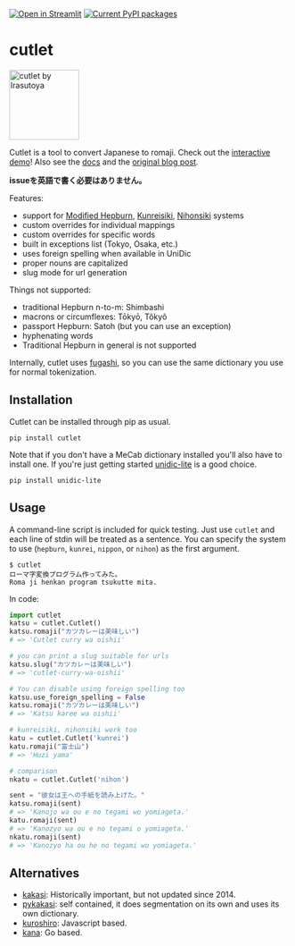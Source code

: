 [![Open in Streamlit](https://static.streamlit.io/badges/streamlit_badge_black_white.svg)](https://polm-cutlet-demo-demo-0tur8v.streamlit.app/)
[![Current PyPI packages](https://badge.fury.io/py/cutlet.svg)](https://pypi.org/project/cutlet/)

# cutlet

<img src="https://github.com/polm/cutlet/raw/main/cutlet.png" width=125 height=125 alt="cutlet by Irasutoya" />

Cutlet is a tool to convert Japanese to romaji. Check out the [interactive demo][demo]! Also see the [docs](https://polm.github.io/cutlet/cutlet.html) and the [original blog post](https://www.dampfkraft.com/nlp/cutlet-python-romaji-converter.html). 

[demo]: https://polm-cutlet-demo-demo-0tur8v.streamlit.app/

**issueを英語で書く必要はありません。**

Features:

- support for [Modified Hepburn](https://en.wikipedia.org/wiki/Hepburn_romanization), [Kunreisiki](https://en.wikipedia.org/wiki/Kunrei-shiki_romanization), [Nihonsiki](https://en.wikipedia.org/wiki/Nihon-shiki_romanization) systems
- custom overrides for individual mappings
- custom overrides for specific words
- built in exceptions list (Tokyo, Osaka, etc.)
- uses foreign spelling when available in UniDic
- proper nouns are capitalized
- slug mode for url generation

Things not supported:

- traditional Hepburn n-to-m: Shimbashi
- macrons or circumflexes: Tōkyō, Tôkyô
- passport Hepburn: Satoh (but you can use an exception)
- hyphenating words
- Traditional Hepburn in general is not supported

Internally, cutlet uses [fugashi](https://github.com/polm/fugashi), so you can
use the same dictionary you use for normal tokenization.

## Installation

Cutlet can be installed through pip as usual.

    pip install cutlet

Note that if you don't have a MeCab dictionary installed you'll also have to
install one. If you're just getting started
[unidic-lite](https://github.com/polm/unidic-lite) is a good choice.

    pip install unidic-lite

## Usage

A command-line script is included for quick testing. Just use `cutlet` and each
line of stdin will be treated as a sentence. You can specify the system to use
(`hepburn`, `kunrei`, `nippon`, or `nihon`) as the first argument.

    $ cutlet
    ローマ字変換プログラム作ってみた。
    Roma ji henkan program tsukutte mita.

In code:

```python
import cutlet
katsu = cutlet.Cutlet()
katsu.romaji("カツカレーは美味しい")
# => 'Cutlet curry wa oishii'

# you can print a slug suitable for urls
katsu.slug("カツカレーは美味しい")
# => 'cutlet-curry-wa-oishii'

# You can disable using foreign spelling too
katsu.use_foreign_spelling = False
katsu.romaji("カツカレーは美味しい")
# => 'Katsu karee wa oishii'

# kunreisiki, nihonsiki work too
katu = cutlet.Cutlet('kunrei')
katu.romaji("富士山")
# => 'Huzi yama'

# comparison
nkatu = cutlet.Cutlet('nihon')

sent = "彼女は王への手紙を読み上げた。"
katsu.romaji(sent)
# => 'Kanojo wa ou e no tegami wo yomiageta.'
katu.romaji(sent)
# => 'Kanozyo wa ou e no tegami o yomiageta.'
nkatu.romaji(sent)
# => 'Kanozyo ha ou he no tegami wo yomiageta.'
```

## Alternatives

- [kakasi](http://kakasi.namazu.org/index.html.ja): Historically important, but not updated since 2014. 
- [pykakasi](https://github.com/miurahr/pykakasi): self contained, it does segmentation on its own and uses its own dictionary.
- [kuroshiro](https://github.com/hexenq/kuroshiro): Javascript based.
- [kana](https://github.com/gojp/kana): Go based.

